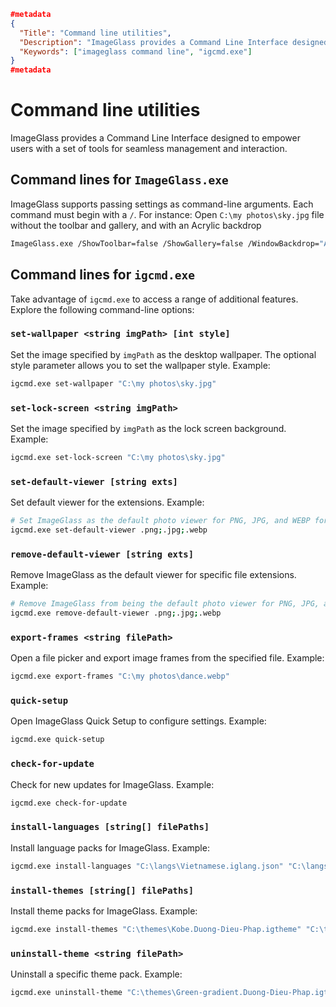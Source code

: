 ```json
#metadata
{
  "Title": "Command line utilities",
  "Description": "ImageGlass provides a Command Line Interface designed to empower users with a set of tools for seamless management and interaction.",
  "Keywords": ["imageglass command line", "igcmd.exe"]
}
#metadata
```


# Command line utilities
ImageGlass provides a Command Line Interface designed to empower users with a set of tools for seamless management and interaction.


## Command lines for `ImageGlass.exe`
ImageGlass supports passing settings as command-line arguments. Each command must begin with a `/`. For instance: Open `C:\my photos\sky.jpg` file without the toolbar and gallery, and with an Acrylic backdrop
```bash
ImageGlass.exe /ShowToolbar=false /ShowGallery=false /WindowBackdrop="Acrylic" "C:\my photos\sky.jpg"
```


## Command lines for `igcmd.exe`
Take advantage of `igcmd.exe` to access a range of additional features. Explore the following command-line options:

### `set-wallpaper <string imgPath> [int style]`
Set the image specified by `imgPath` as the desktop wallpaper. The optional style parameter allows you to set the wallpaper style. Example:
```bash
igcmd.exe set-wallpaper "C:\my photos\sky.jpg"
```


### `set-lock-screen <string imgPath>`
Set the image specified by `imgPath` as the lock screen background. Example:
```bash
igcmd.exe set-lock-screen "C:\my photos\sky.jpg"
```


### `set-default-viewer [string exts]`
Set default viewer for the extensions. Example:
```bash
# Set ImageGlass as the default photo viewer for PNG, JPG, and WEBP formats
igcmd.exe set-default-viewer .png;.jpg;.webp
```


### `remove-default-viewer [string exts]`
Remove ImageGlass as the default viewer for specific file extensions. Example:
```bash
# Remove ImageGlass from being the default photo viewer for PNG, JPG, and WEBP formats
igcmd.exe remove-default-viewer .png;.jpg;.webp
```


### `export-frames <string filePath>`
Open a file picker and export image frames from the specified file. Example:
```bash
igcmd.exe export-frames "C:\my photos\dance.webp"
```


### `quick-setup`
Open ImageGlass Quick Setup to configure settings. Example:
```bash
igcmd.exe quick-setup
```


### `check-for-update`
Check for new updates for ImageGlass. Example:
```bash
igcmd.exe check-for-update
```


### `install-languages [string[] filePaths]`
Install language packs for ImageGlass. Example:
```bash
igcmd.exe install-languages "C:\langs\Vietnamese.iglang.json" "C:\langs\Japanese.iglang.json"
```


### `install-themes [string[] filePaths]`
Install theme packs for ImageGlass. Example:
```bash
igcmd.exe install-themes "C:\themes\Kobe.Duong-Dieu-Phap.igtheme" "C:\themes\Green-gradient.Duong-Dieu-Phap.igtheme"
```


### `uninstall-theme <string filePath>`
Uninstall a specific theme pack. Example:
```bash
igcmd.exe uninstall-theme "C:\themes\Green-gradient.Duong-Dieu-Phap.igtheme"
```

